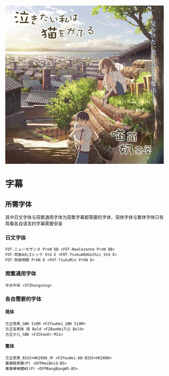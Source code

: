 ![](nakineko.jpg)

# 字幕

## 所需字体

其中日文字体与简繁通用字体为简繁字幕都需要的字体，简体字体与繁体字体只有观看各自语言的字幕需要安装

### 日文字体

```
FOT-ニューセザンヌ ProN DB <FOT-NewCezanne ProN DB>
FOT-筑紫A丸ゴシック Std E <FOT-TsukuARdGothic Std E>
FOT-筑紫明朝 Pr6N D <FOT-TsukuMin Pr6N D>
```

### 简繁通用字体

```
华文中宋 <STZhongsong>
```

### 各自需要的字体

#### 简体

```
方正悠黑_GBK 510M <FZYouHei_GBK 510M>
方正宝黑体 简 Bold <FZBaoHeiTiS Bold>
方正少儿_GBK <FZShaoEr-M11>
```

#### 繁体

```
方正悠黑_BIG5+HK2008_中 <FZYouHei-DB-BIG5+HK2008>
華康粗黑體(P) <DFPHeiBold-B5>
華康棒棒體W5(P) <DFPBangBangW5-B5>
```